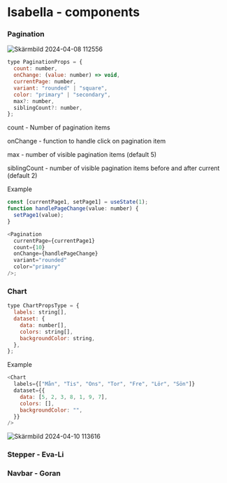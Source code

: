 # Isabella - components

### Pagination

![Skärmbild 2024-04-08 112556](https://github.com/isabellaes/isabella-components/assets/90759936/15a3afea-5829-4c9b-a15f-c5d8d715c4a9)

```js
type PaginationProps = {
  count: number,
  onChange: (value: number) => void,
  currentPage: number,
  variant: "rounded" | "square",
  color: "primary" | "secondary",
  max?: number,
  siblingCount?: number,
};
```

count - Number of pagination items

onChange - function to handle click on pagination item

max - number of visible pagination items (default 5)

siblingCount - number of visible pagination items before and after current (default 2)

Example

```js
const [currentPage1, setPage1] = useState(1);
function handlePageChange(value: number) {
  setPage1(value);
}

<Pagination
  currentPage={currentPage1}
  count={10}
  onChange={handlePageChange}
  variant="rounded"
  color="primary"
/>;
```

### Chart

```js
type ChartPropsType = {
  labels: string[],
  dataset: {
    data: number[],
    colors: string[],
    backgroundColor: string,
  },
};
```

Example

```js
<Chart
  labels={["Mån", "Tis", "Ons", "Tor", "Fre", "Lör", "Sön"]}
  dataset={{
    data: [5, 2, 3, 8, 1, 9, 7],
    colors: [],
    backgroundColor: "",
  }}
/>
```

![Skärmbild 2024-04-10 113616](https://github.com/isabellaes/isabella-components/assets/90759936/87e44462-856a-4f44-825f-8db61a9e31b9)

### Stepper - Eva-Li

### Navbar - Goran
